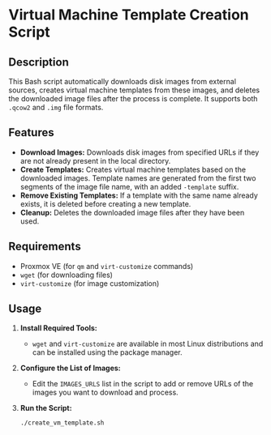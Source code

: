 # Virtual Machine Template Creation Script

## Description

This Bash script automatically downloads disk images from external sources, creates virtual machine templates from these images, and deletes the downloaded image files after the process is complete. It supports both `.qcow2` and `.img` file formats.

## Features

- **Download Images:** Downloads disk images from specified URLs if they are not already present in the local directory.
- **Create Templates:** Creates virtual machine templates based on the downloaded images. Template names are generated from the first two segments of the image file name, with an added `-template` suffix.
- **Remove Existing Templates:** If a template with the same name already exists, it is deleted before creating a new template.
- **Cleanup:** Deletes the downloaded image files after they have been used.

## Requirements

- Proxmox VE (for `qm` and `virt-customize` commands)
- `wget` (for downloading files)
- `virt-customize` (for image customization)

## Usage

1. **Install Required Tools:**
   - `wget` and `virt-customize` are available in most Linux distributions and can be installed using the package manager.

2. **Configure the List of Images:**
   - Edit the `IMAGES_URLS` list in the script to add or remove URLs of the images you want to download and process.

3. **Run the Script:**

   ```bash
   ./create_vm_template.sh
   ```
